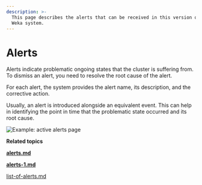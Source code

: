 ```yaml
---
description: >-
  This page describes the alerts that can be received in this version of the
  Weka system.
---
```


# Alerts

Alerts indicate problematic ongoing states that the cluster is suffering from. To dismiss an alert, you need to resolve the root cause of the alert.

For each alert, the system provides the alert name, its description, and the corrective action.

Usually, an alert is introduced alongside an equivalent event. This can help in identifying the point in time that the problematic state occurred and its root cause.

![Example: active alerts page](<../../.gitbook/assets/wmng\_alerts\_overview (1).png>)



**Related topics**

****[alerts.md](alerts.md "mention")****

****[alerts-1.md](alerts-1.md "mention")****

[list-of-alerts.md](list-of-alerts.md "mention")
